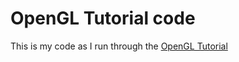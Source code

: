 # OpenGL Tutorial code

This is my code as I run through the [OpenGL Tutorial](http://www.opengl-tutorial.org/)
